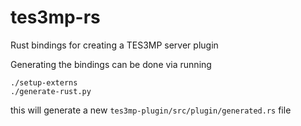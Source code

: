 # tes3mp-rs

Rust bindings for creating a TES3MP server plugin

Generating the bindings can be done via running

```
./setup-externs
./generate-rust.py
```

this will generate a new `tes3mp-plugin/src/plugin/generated.rs` file